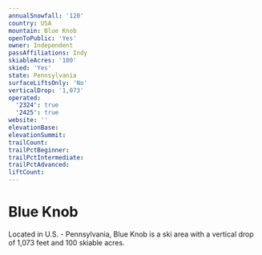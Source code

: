 ```yaml
---
annualSnowfall: '120'
country: USA
mountain: Blue Knob
openToPublic: 'Yes'
owner: Independent
passAffiliations: Indy
skiableAcres: '100'
skied: 'Yes'
state: Pennsylvania
surfaceLiftsOnly: 'No'
verticalDrop: '1,073'
operated:
  '2324': true
  '2425': true
website: ''
elevationBase:
elevationSummit:
trailCount:
trailPctBeginner:
trailPctIntermediate:
trailPctAdvanced:
liftCount:
---
```



# Blue Knob

Located in U.S. - Pennsylvania, Blue Knob is a ski area with a vertical drop of 1,073 feet and 100 skiable acres.
